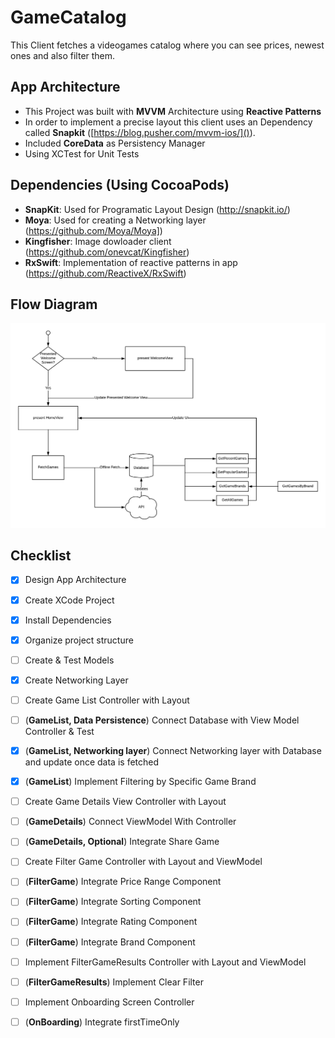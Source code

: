 #  GameCatalog
 

This Client fetches a videogames catalog where you can see prices, newest ones and also filter them.

## App Architecture

- This Project was built with **MVVM** Architecture using **Reactive Patterns**
- In order to implement a precise layout this client uses an Dependency called **Snapkit** ([https://blog.pusher.com/mvvm-ios/]()).
- Included **CoreData** as Persistency Manager
- Using XCTest for Unit Tests

## Dependencies (Using CocoaPods)
- **SnapKit**: Used for Programatic Layout Design (http://snapkit.io/)
- **Moya**: Used for creating a Networking layer (https://github.com/Moya/Moya])
- **Kingfisher**: Image dowloader client (https://github.com/onevcat/Kingfisher)
- **RxSwift**: Implementation of reactive patterns in app (https://github.com/ReactiveX/RxSwift)

## Flow Diagram

![](fetchGamesDiagram.png)

## Checklist

- [x] Design App Architecture
- [x] Create XCode Project
- [x] Install Dependencies
- [x] Organize project structure
- [ ] Create & Test Models
- [x] Create Networking Layer
- [ ] Create Game List Controller with Layout
- [ ] (**GameList, Data Persistence**) Connect Database with View Model Controller & Test
- [x] (**GameList, Networking layer**) Connect Networking layer with Database and update once data is fetched
- [x] (**GameList**) Implement Filtering by Specific Game Brand
- [ ] Create Game Details View Controller with Layout
- [ ] (**GameDetails**) Connect ViewModel With Controller
- [ ] (**GameDetails, Optional**) Integrate Share Game
- [ ] Create Filter Game Controller with Layout and ViewModel
- [ ] (**FilterGame**) Integrate Price Range Component
- [ ] (**FilterGame**) Integrate Sorting Component
- [ ] (**FilterGame**) Integrate Rating Component
- [ ] (**FilterGame**) Integrate Brand Component
- [ ] Implement FilterGameResults Controller with Layout and ViewModel
- [ ] (**FilterGameResults**) Implement Clear Filter 
- [ ] Implement Onboarding Screen Controller
- [ ] (**OnBoarding**) Integrate firstTimeOnly

